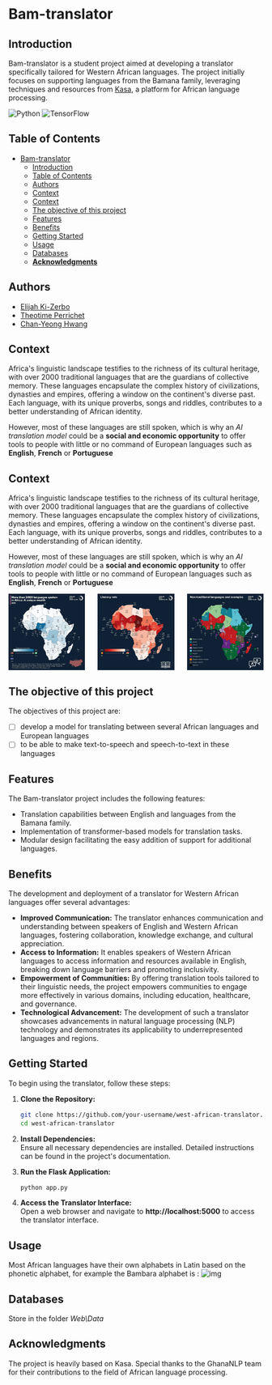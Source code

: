 # Bam-translator

## Introduction

Bam-translator is a student project aimed at developing a translator specifically tailored for Western African languages. The project initially focuses on supporting languages from the Bamana family, leveraging techniques and resources from [Kasa](https://github.com/GhanaNLP/kasa), a platform for African language processing.

![Python](https://img.shields.io/badge/python-3670A0?style=for-the-badge&logo=python&logoColor=ffdd54) ![TensorFlow](https://img.shields.io/badge/TensorFlow-%23FF6F00.svg?style=for-the-badge&logo=TensorFlow&logoColor=white)

## Table of Contents

- [Bam-translator](#bam-translator)
  - [Introduction](#introduction)
  - [Table of Contents](#table-of-contents)
  - [Authors](#authors)
  - [Context](#context)
  - [Context](#context-1)
  - [The objective of this project](#the-objective-of-this-project)
  - [Features](#features)
  - [Benefits](#benefits)
  - [Getting Started](#getting-started)
  - [Usage](#usage)
  - [Databases](#databases)
  - [**Acknowledgments**](#acknowledgments)

## Authors

- [Elijah Ki-Zerbo](https://github.com/Waranika)
- [Theotime Perrichet](https://github.com/TheoTime01)
- [Chan-Yeong Hwang]()

## Context

Africa's linguistic landscape testifies to the richness of its cultural heritage, with over 2000 traditional languages that are the guardians of collective memory. These languages encapsulate the complex history of civilizations, dynasties and empires, offering a window on the continent's diverse past. Each language, with its unique proverbs, songs and riddles, contributes to a better understanding of African identity.

However, most of these languages are still spoken, which is why an *AI translation model* could be a **social and economic opportunity** to offer tools to people with little or no command of European languages such as **English**, **French** or **Portuguese**

## Context

Africa's linguistic landscape testifies to the richness of its cultural heritage, with over 2000 traditional languages that are the guardians of collective memory. These languages encapsulate the complex history of civilizations, dynasties and empires, offering a window on the continent's diverse past. Each language, with its unique proverbs, songs and riddles, contributes to a better understanding of African identity.

However, most of these languages are still spoken, which is why an *AI translation model* could be a **social and economic opportunity** to offer tools to people with little or no command of European languages such as **English**, **French** or **Portuguese**

<div style="display: flex; justify-content: space-between;">
    <img src="images/p1.jpg" alt="img1" style="width: 30%;">
    <img src="images/p2.jpg" alt="img2" style="width: 30%;">
    <img src="images/p3.jpg" alt="img3" style="width: 30%;">
</div>


## The objective of this project

The objectives of this project are:

- [ ] develop a model for translating between several African languages and European languages
- [ ] to be able to make text-to-speech and speech-to-text in these languages

## Features

The Bam-translator project includes the following features:

- Translation capabilities between English and languages from the Bamana family.
- Implementation of transformer-based models for translation tasks.
- Modular design facilitating the easy addition of support for additional languages.

## Benefits

The development and deployment of a translator for Western African languages offer several advantages:

- **Improved Communication:** The translator enhances communication and understanding between speakers of English and Western African languages, fostering collaboration, knowledge exchange, and cultural appreciation.
- **Access to Information:** It enables speakers of Western African languages to access information and resources available in English, breaking down language barriers and promoting inclusivity.
- **Empowerment of Communities:** By offering translation tools tailored to their linguistic needs, the project empowers communities to engage more effectively in various domains, including education, healthcare, and governance.
- **Technological Advancement:** The development of such a translator showcases advancements in natural language processing (NLP) technology and demonstrates its applicability to underrepresented languages and regions.

## Getting Started

To begin using the translator, follow these steps:

1. **Clone the Repository:**

   ```bash
   git clone https://github.com/your-username/west-african-translator.git
   cd west-african-translator
   ```

2. **Install Dependencies:**  
   Ensure all necessary dependencies are installed. Detailed instructions can be found in the project's documentation.

3. **Run the Flask Application:**

   ```bash
   python app.py
   ```

4. **Access the Translator Interface:**  
   Open a web browser and navigate to **http://localhost:5000** to access the translator interface.

## Usage

Most African languages have their own alphabets in Latin based on the phonetic alphabet, for example the Bambara alphabet is :
![img](https://www.omniglot.com/images/writing/bambara.gif)

## Databases

Store in the folder *Web\Data*


## **Acknowledgments**

The project is heavily based on Kasa.
Special thanks to the GhanaNLP team for their contributions to the field of African language processing.
